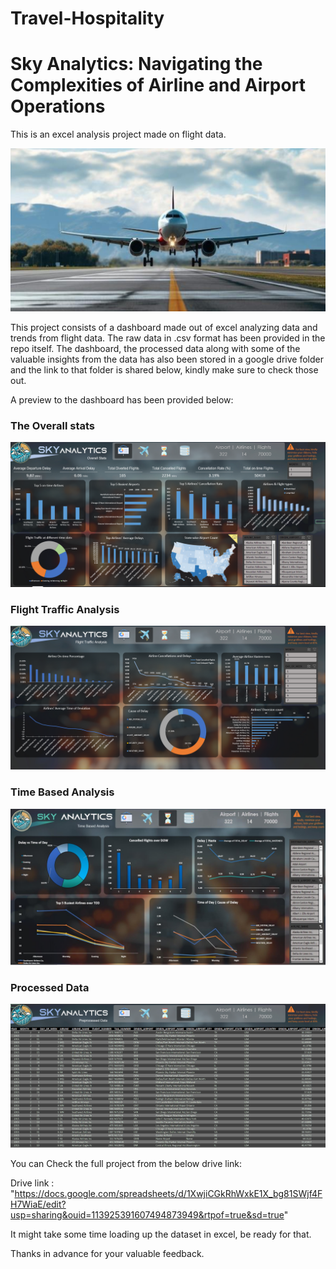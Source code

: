 # Travel-Hospitality
# Sky Analytics: Navigating the Complexities of Airline and Airport Operations
This is an excel analysis project made on flight data.

![Flight](https://github.com/Saurabh-Ratnaparkhi/Excel-Sky-analytics/blob/main/Assets/Flight_wallpaper.png)

This project consists of a dashboard made out of excel analyzing data and trends from flight data. The raw data in .csv format
has been provided in the repo itself.
The dashboard, the processed data along with some of the valuable insights from the data has also been stored in a google drive folder
and the link to that folder is shared below, kindly make sure to check those out.

A preview to the dashboard has been provided below:

<h3>The Overall stats</h3>

![pg1](https://github.com/Saurabh-Ratnaparkhi/Excel-Sky-analytics/blob/main/Assets/Dashboard1(Overall_stats).png)

<h3>Flight Traffic Analysis</h3>

![pg2](https://github.com/Saurabh-Ratnaparkhi/Excel-Sky-analytics/blob/main/Assets/Dashboard2(Flight_Traffic_Analysis).png)

<h3>Time Based Analysis</h3>

![pg3](https://github.com/Saurabh-Ratnaparkhi/Excel-Sky-analytics/blob/main/Assets/Dashboard3(Time_Based_Analysis).png)

<h3>Processed Data</h3>

![pg4](https://github.com/Saurabh-Ratnaparkhi/Excel-Sky-analytics/blob/main/Assets/Slide1%20(Processed_Data).png)


You can Check the full project from the below drive link:

Drive link : 
"https://docs.google.com/spreadsheets/d/1XwjiCGkRhWxkE1X_bg81SWjf4FH7WiaE/edit?usp=sharing&ouid=113925391607494873949&rtpof=true&sd=true"

It might take some time loading up the dataset in excel, be ready for that.

Thanks in advance for your valuable feedback.

